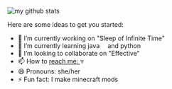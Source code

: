 ![my github stats](https://github-readme-stats.vercel.app/api?username=magistr-of-code&count_private=true&show_icons=true&include_all_commits=true&theme=radical)
<p align="center">
  
  Here are some ideas to get you started:
  
  - 🔭 I’m currently working on "Sleep of Infinite Time"
  - 🌱 I’m currently learning java <img src="https://img.shields.io/badge/java-orange?style=for-the-badge&logo=oracle&logoColor=white" height="10"/> and python <img src="https://img.shields.io/badge/python-3670A0?style=for-the-badge&logo=python&logoColor=white" height="10"/>
  - 👯 I’m looking to collaborate on "Effective"
  - 📫 How to <a href="https://t.me/Max2010Sul">reach me: <img src="https://img.shields.io/badge/Telegram-2CA5E0?style=for-the-badge&logo=telegram&logoColor=white" alt="Telegram" height="10"/></a>
  - 😄 Pronouns: she/her
  - ⚡ Fun fact: I make minecraft mods
</p>
